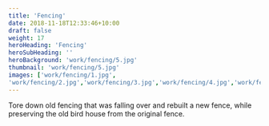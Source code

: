 ```yaml
---
title: 'Fencing'
date: 2018-11-18T12:33:46+10:00
draft: false
weight: 17
heroHeading: 'Fencing'
heroSubHeading: ''
heroBackground: 'work/fencing/5.jpg'
thumbnail: 'work/fencing/5.jpg'
images: ['work/fencing/1.jpg', 
'work/fencing/2.jpg','work/fencing/3.jpg','work/fencing/4.jpg','work/fencing/5.jpg']
---
```


Tore down old fencing that was falling over and rebuilt a new fence, while preserving the old bird house from the original fence.                                       
